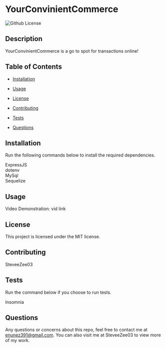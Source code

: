  # YourConvinientCommerce
![Github License](https://img.shields.io/badge/license-MIT-blue.svg)

## Description
YourConvinientCommerce is a go to spot for transactions online!
## Table of Contents
* [Installation](#installation)

* [Usage](#usage)

* [License](#license)

* [Contributing](#contributing)

* [Tests](#tests)

* [Questions](#questions)

## Installation
Run the following commands below to install the required dependencies.  

ExpressJS <br> dotenv <br> MySql <br> Sequelize 


## Usage
Video Demonstration:
vid link

## License
This project is licensed under the MIT license.

## Contributing
SteveeZee03
## Tests
Run the command below if you choose to run tests.

Insomnia

## Questions
Any questions or concerns about this repo, feel free to contact me at enunez391@gmail.com.  You can also visit me at SteveeZee03  to view more of my work.

